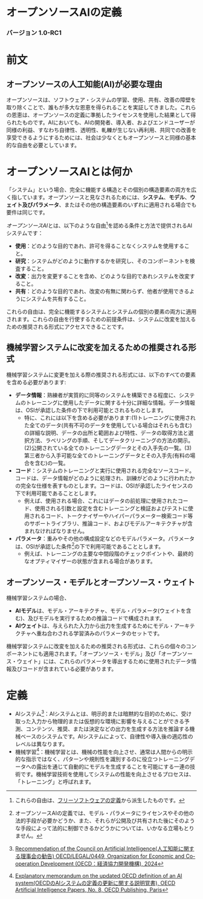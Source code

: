 # オープンソースAIの定義
### バージョン 1.0-RC1

# 前文

## オープンソースの人工知能(AI)が必要な理由
オープンソースは、ソフトウェア・システムの学習、使用、共有、改善の障壁を取り除くことで、誰もが多大な恩恵を得られることを実証してきました。これらの恩恵は、オープンソースの定義に準拠したライセンスを使用した結果として得られたものです。AIにおいても、AIの開発者、導入者、およびエンドユーザーが同様の利益、すなわち自律性、透明性、軋轢が生じない再利用、共同での改善を享受できるようにするためには、社会は少なくともオープンソースと同様の基本的な自由を必要としています。


# オープンソースAIとは何か

「システム」という場合、完全に機能する構造とその個別の構造要素の両方を広く指しています。オープンソースと見なされるためには、**システム**、**モデル**、**ウェイト及びパラメータ**、またはその他の構造要素のいずれに適用される場合でも要件は同じです。

*オープンソースAI*とは、以下のような自由[^1]を認める条件と方法で提供されるAIシステムです：

* **使用**：どのような目的であれ、許可を得ることなくシステムを使用すること。
* **研究**：システムがどのように動作するかを研究し、そのコンポーネントを検査すること。
* **改変**：出力を変更することを含め、どのような目的であれシステムを改変すること。
* **共有**：どのような目的であれ、改変の有無に関わらず、他者が使用できるようにシステムを共有すること。

これらの自由は、完全に機能するシステムとシステムの個別の要素の両方に適用されます。これらの自由を行使するための前提条件は、システムに改変を加えるための推奨される形式にアクセスできることです。

[^1]: これらの自由は、[フリーソフトウェアの定義](https://www.gnu.org/philosophy/free-sw.en.html)から派生したものです。


## 機械学習システムに改変を加えるための推奨される形式

機械学習システムに変更を加える際の推奨される形式には、以下のすべての要素を含める必要があります:

* **データ情報**：熟練者が実質的に同等のシステムを構築できる程度に、システムのトレーニングに使用したデータに関する十分に詳細な情報。データ情報は、OSIが承認した条件の下で利用可能とされるものとします。
  * 特に、これには以下を含める必要があります:(1)トレーニングに使用された全てのデータ(共有不可のデータを使用している場合はそれらも含む)の詳細な説明、データの出所と範囲および特性、データの取得方法と選択方法、ラベリングの手順、そしてデータクリーニングの方法の開示。(2)公開されている全てのトレーニングデータとその入手先の一覧。(3)第三者から入手可能な全てのトレーニングデータとその入手先(有料の場合を含む)の一覧。
* **コード**：システムのトレーニングと実行に使用される完全なソースコード。コードは、データ情報がどのように処理され、訓練がどのように行われたかの完全な仕様を表すものとします。コードは、OSIが承認したライセンスの下で利用可能であることとします。
  * 例えば、使用される場合、これにはデータの前処理に使用されたコード、使用される引数と設定を含むトレーニングと検証およびテストに使用されるコード、トークナイザーやハイパーパラメーター検索コード等のサポートライブラリ、推論コード、およびモデルアーキテクチャが含まれなければなりません。
* **パラメータ**：重みやその他の構成設定などのモデルパラメータ。パラメータは、OSIが承認した条件[^2]の下で利用可能であることとします。
  * 例えば、トレーニングの主要な中間段階のチェックポイントや、最終的なオプティマイザーの状態が含まれる場合があります。


## オープンソース・モデルとオープンソース・ウェイト

機械学習システムの場合、

* **AIモデル**は、モデル・アーキテクチャ、モデル・パラメータ(ウェイトを含む)、及びモデルを実行するための推論コードで構成されます。
* **AIウェイト**は、与えられた入力から出力を生成するためにモデル・アーキテクチャへ重ね合わされる学習済みのパラメータのセットです。

機械学習システムに改変を加えるための推奨される形式は、これらの個々のコンポーネントにも適用されます。「オープンソース・モデル」及び「オープンソース・ウェイト」には、これらのパラメータを導出するために使用されたデータ情報及びコードが含まれている必要があります。

[^2]: オープンソースAIの定義では、モデル・パラメータにライセンスやその他の法的手段が必要かどうか、また、それらが公開及び共有された後にそのような手段によって法的に制御できるかどうかについては、いかなる立場もとりません。


# 定義

* AIシステム[^3]：AIシステムとは、明示的または暗黙的な目的のために、受け取った入力から物理的または仮想的な環境に影響を与えることができる予測、コンテンツ、推奨、または決定などの出力を生成する方法を推論する機械ベースのシステムです。AIシステムによって、自律性や導入後の適応性のレベルは異なります。
* 機械学習[^4]：機械学習とは、機械の性能を向上させ、通常は人間からの明示的な指示ではなく、パターンや規則性を識別するのに役立つトレーニングデータへの露出を通じて自動的にモデルを生成することを可能にする一連の技術です。機械学習技術を使用してシステムの性能を向上させるプロセスは、「トレーニング」と呼ばれます。


[^3]: [Recommendation of the Council on Artificial Intelligence(人工知能に関する理事会の勧告) OECD/LEGAL/0449, Organization for Economic and Co-operation Development (OECD：経済協力開発機構), 2024](https://legalinstruments.oecd.org/en/instruments/OECD-LEGAL-0449) 
[^4]: [Explanatory memorandum on the updated OECD definition of an AI system(OECDのAIシステムの定義の更新に関する説明覚書), OECD Artificial Intelligence Papers, No. 8, OECD Publishing, Paris](https://doi.org/10.1787/623da898-en) 
